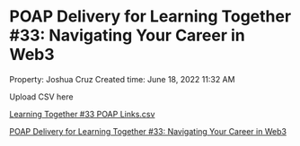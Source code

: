 # POAP Delivery for Learning Together #33: Navigating Your Career in Web3

Property: Joshua Cruz
Created time: June 18, 2022 11:32 AM

Upload CSV here

[Learning Together #33 POAP Links.csv](POAP%20Delivery%20for%20Learning%20Together%20#33%20Navigating%206e3054eef18e472ab2abff9afbe0b837/Learning_Together_33_POAP_Links.csv)

[POAP Delivery for Learning Together #33: Navigating Your Career in Web3](POAP%20Delivery%20for%20Learning%20Together%20#33%20Navigating%206e3054eef18e472ab2abff9afbe0b837/POAP%20Delivery%20for%20Learning%20Together%20#33%20Navigating%20c4762a7a3d7b4f50be9e957701d3ae82.csv)